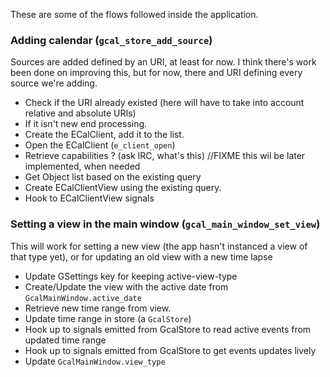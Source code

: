 These are some of the flows followed inside the application.

### Adding calendar (`gcal_store_add_source`) ###
Sources are added defined by an URI, at least for now. I think there's
work been done on improving this, but for now, there and URI defining every
source we're adding.

* Check if the URI already existed
  (here will have to take into account relative and absolute URIs)
* If it isn't new end processing.
* Create the ECalClient, add it to the list.
* Open the ECalClient (`e_client_open`)
* Retrieve capabilities ? (ask IRC, what's this)
  //FIXME this wil be later implemented, when needed
* Get Object list based on the existing query
* Create ECalClientView using the existing query.
* Hook to ECalClientView signals

### Setting a view in the main window (`gcal_main_window_set_view`) ###
This will work for setting a new view (the app hasn't instanced a view
of that type yet), or for updating an old view with a new time lapse

* Update GSettings key for keeping active-view-type
* Create/Update the view with the active date from
  `GcalMainWindow.active_date`
* Retrieve new time range from view.
* Update time range in store (a `GcalStore`)
* Hook up to signals emitted from GcalStore to read active events
  from updated time range
* Hook up to signals emitted from GcalStore to get events
  updates lively
* Update `GcalMainWindow.view_type`
